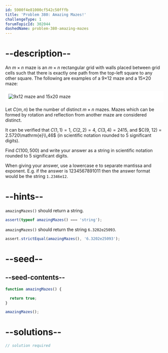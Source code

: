 ```yaml
---
id: 5900f4e81000cf542c50fffb
title: 'Problem 380: Amazing Mazes!'
challengeType: 1
forumTopicId: 302044
dashedName: problem-380-amazing-mazes
---
```


# --description--

An $m×n$ maze is an $m×n$ rectangular grid with walls placed between grid cells such that there is exactly one path from the top-left square to any other square. The following are examples of a 9×12 maze and a 15×20 maze:

<img alt="9x12 maze and 15x20 maze" src="https://cdn.freecodecamp.org/curriculum/project-euler/amazing-mazes.gif" style="background-color: white; padding: 10px; display: block; margin-right:auto; margin-left: auto;">

Let $C(m, n)$ be the number of distinct $m×n$ mazes. Mazes which can be formed by rotation and reflection from another maze are considered distinct.

It can be verified that $C(1, 1) = 1$, $C(2, 2) = 4$, $C(3, 4) = 2415$, and $C(9, 12) = 2.5720\mathrm{e}\\,46$ (in scientific notation rounded to 5 significant digits).

Find $C(100, 500)$ and write your answer as a string in scientific notation rounded to 5 significant digits.

When giving your answer, use a lowercase e to separate mantissa and exponent. E.g. if the answer is 1234567891011 then the answer format would be the string `1.2346e12`.

# --hints--

`amazingMazes()` should return a string.

```js
assert(typeof amazingMazes() === 'string');
```

`amazingMazes()` should return the string `6.3202e25093`.

```js
assert.strictEqual(amazingMazes(), '6.3202e25093');
```

# --seed--

## --seed-contents--

```js
function amazingMazes() {

  return true;
}

amazingMazes();
```

# --solutions--

```js
// solution required
```

